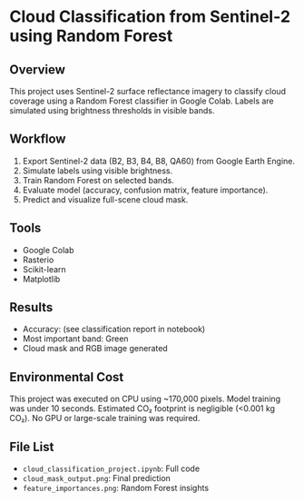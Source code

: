 # Cloud Classification from Sentinel-2 using Random Forest

## Overview
This project uses Sentinel-2 surface reflectance imagery to classify cloud coverage using a Random Forest classifier in Google Colab. Labels are simulated using brightness thresholds in visible bands.

## Workflow
1. Export Sentinel-2 data (B2, B3, B4, B8, QA60) from Google Earth Engine.
2. Simulate labels using visible brightness.
3. Train Random Forest on selected bands.
4. Evaluate model (accuracy, confusion matrix, feature importance).
5. Predict and visualize full-scene cloud mask.

## Tools
- Google Colab
- Rasterio
- Scikit-learn
- Matplotlib

## Results
- Accuracy: (see classification report in notebook)
- Most important band: Green
- Cloud mask and RGB image generated

## Environmental Cost
This project was executed on CPU using ~170,000 pixels. Model training was under 10 seconds. Estimated CO₂ footprint is negligible (<0.001 kg CO₂). No GPU or large-scale training was required.

## File List
- `cloud_classification_project.ipynb`: Full code
- `cloud_mask_output.png`: Final prediction
- `feature_importances.png`: Random Forest insights
